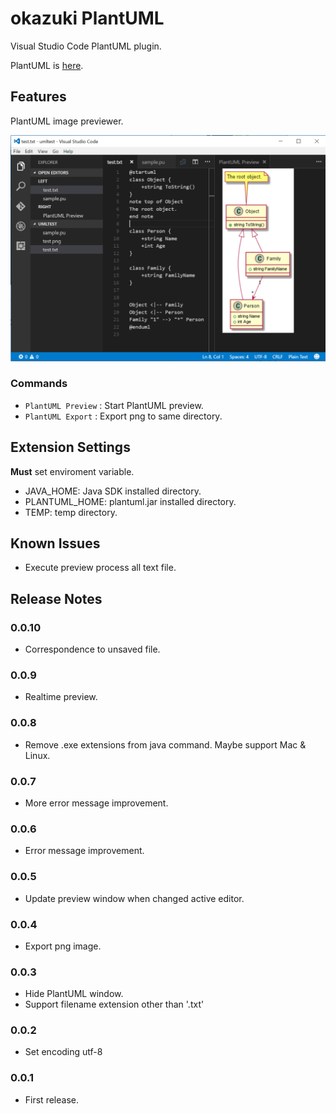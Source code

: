# okazuki PlantUML

Visual Studio Code PlantUML plugin.

PlantUML is [here](http://plantuml.com/).

## Features

PlantUML image previewer.

![Preview window](images/preview.png?raw=true)

### Commands
- `PlantUML Preview` : Start PlantUML preview.
- `PlantUML Export` : Export png to same directory.

## Extension Settings

**Must** set enviroment variable.

- JAVA_HOME: Java SDK installed directory.
- PLANTUML_HOME: plantuml.jar installed directory.
- TEMP: temp directory.

## Known Issues

- Execute preview process all text file. 

## Release Notes

### 0.0.10
- Correspondence to unsaved file.

### 0.0.9
- Realtime preview.

### 0.0.8
- Remove .exe extensions from java command. Maybe support Mac & Linux.

### 0.0.7
- More error message improvement.

### 0.0.6
- Error message improvement.

### 0.0.5
- Update preview window when changed active editor.

### 0.0.4
- Export png image.

### 0.0.3
- Hide PlantUML window.
- Support filename extension other than '.txt' 

### 0.0.2
- Set encoding utf-8

### 0.0.1
- First release.